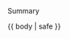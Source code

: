 <div class="summary">
    <div class="summary-heading">Summary</div>
    <p class="summary-text">
        {{ body | safe }}
    </p>
</div>
